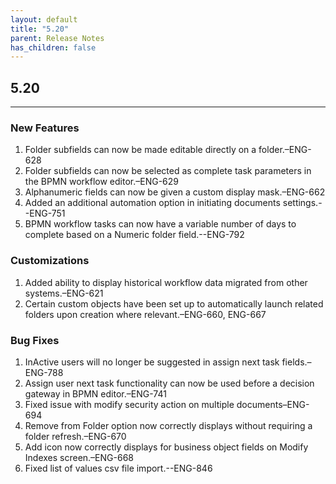 ```yaml
---
layout: default
title: "5.20"
parent: Release Notes
has_children: false
---
```

## 5.20
----

### New Features

1.  Folder subfields can now be made editable directly on a folder.–ENG-628
2.  Folder subfields can now be selected as complete task parameters in the BPMN workflow editor.–ENG-629
3.  Alphanumeric fields can now be given a custom display mask.–ENG-662
4.  Added an additional automation option in initiating documents settings.\--ENG-751
5.  BPMN workflow tasks can now have a variable number of days to complete based on a Numeric folder field.\--ENG-792

### Customizations

1.  Added ability to display historical workflow data migrated from other systems.–ENG-621
2.  Certain custom objects have been set up to automatically launch related folders upon creation where relevant.–ENG-660, ENG-667

### Bug Fixes

1.  InActive users will no longer be suggested in assign next task fields.–ENG-788
2.  Assign user next task functionality can now be used before a decision gateway in BPMN editor.–ENG-741
3.  Fixed issue with modify security action on multiple documents–ENG-694
4.  Remove from Folder option now correctly displays without requiring a folder refresh.–ENG-670
5.  Add icon now correctly displays for business object fields on Modify Indexes screen.–ENG-668
6.  Fixed list of values csv file import.\--ENG-846